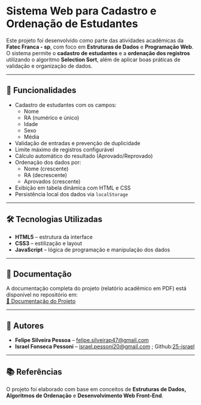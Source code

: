 # Sistema Web para Cadastro e Ordenação de Estudantes

Este projeto foi desenvolvido como parte das atividades acadêmicas da **Fatec Franca - sp**, com foco em **Estruturas de Dados** e **Programação Web**.  
O sistema permite o **cadastro de estudantes** e a **ordenação dos registros** utilizando o algoritmo **Selection Sort**, além de aplicar boas práticas de validação e organização de dados.

---

## 🚀 Funcionalidades
- Cadastro de estudantes com os campos:
  - Nome
  - RA (numérico e único)
  - Idade
  - Sexo
  - Média
- Validação de entradas e prevenção de duplicidade
- Limite máximo de registros configurável
- Cálculo automático do resultado (Aprovado/Reprovado)
- Ordenação dos dados por:
  - Nome (crescente)
  - RA (decrescente)
  - Aprovados (crescente)
- Exibição em tabela dinâmica com HTML e CSS
- Persistência local dos dados via `localStorage`

---

## 🛠️ Tecnologias Utilizadas
- **HTML5** – estrutura da interface
- **CSS3** – estilização e layout
- **JavaScript** – lógica de programação e manipulação dos dados

---

## 📄 Documentação
A documentação completa do projeto (relatório acadêmico em PDF) está disponível no repositório em:  
[📕 Documentação do Projeto](./docs/documentacao.pdf)

---

## 📌 Autores
- **Felipe Silveira Pessoa** – [felipe.silveirap47@gmail.com](mailto:felipe.silveirap47@gmail.com)  
- **Israel Fonseca Pessoni** – [israel.pessoni20@gmail.com](mailto:israel.pessoni20@gmail.com) ; Github:[25-israel](https://github.com/25-israel)

---

## 📚 Referências
O projeto foi elaborado com base em conceitos de **Estruturas de Dados, Algoritmos de Ordenação** e **Desenvolvimento Web Front-End**.
